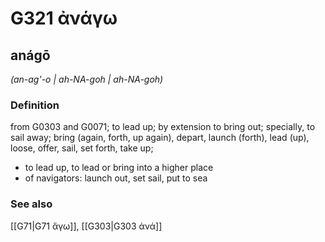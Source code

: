# G321 ἀνάγω

## anágō

_(an-ag'-o | ah-NA-goh | ah-NA-goh)_

### Definition

from G0303 and G0071; to lead up; by extension to bring out; specially, to sail away; bring (again, forth, up again), depart, launch (forth), lead (up), loose, offer, sail, set forth, take up; 

- to lead up, to lead or bring into a higher place
- of navigators: launch out, set sail, put to sea

### See also

[[G71|G71 ἄγω]], [[G303|G303 ἀνά]]
